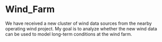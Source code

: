 # Wind_Farm
We have received a new cluster of wind data sources from the nearby operating wind project. My goal is to analyze whether the new wind data can be used
to model long-term conditions at the wind farm.
